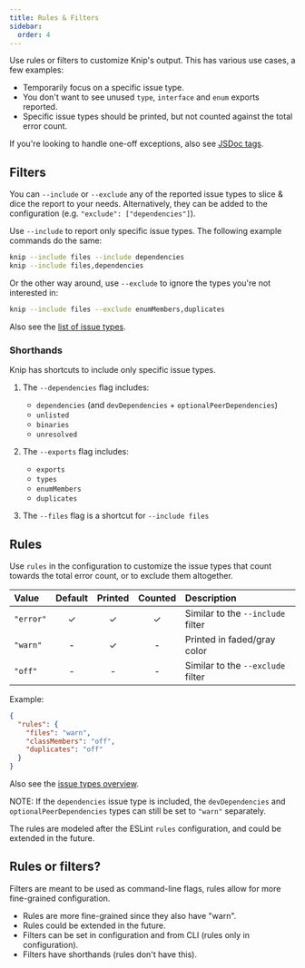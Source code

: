 ```yaml
---
title: Rules & Filters
sidebar:
  order: 4
---
```


Use rules or filters to customize Knip's output. This has various use cases, a
few examples:

- Temporarily focus on a specific issue type.
- You don't want to see unused `type`, `interface` and `enum` exports reported.
- Specific issue types should be printed, but not counted against the total
  error count.

If you're looking to handle one-off exceptions, also see [JSDoc tags][1].

## Filters

You can `--include` or `--exclude` any of the reported issue types to slice &
dice the report to your needs. Alternatively, they can be added to the
configuration (e.g. `"exclude": ["dependencies"]`).

Use `--include` to report only specific issue types. The following example
commands do the same:

```sh
knip --include files --include dependencies
knip --include files,dependencies
```

Or the other way around, use `--exclude` to ignore the types you're not
interested in:

```sh
knip --include files --exclude enumMembers,duplicates
```

Also see the [list of issue types][2].

### Shorthands

Knip has shortcuts to include only specific issue types.

1. The `--dependencies` flag includes:

   - `dependencies` (and `devDependencies` + `optionalPeerDependencies`)
   - `unlisted`
   - `binaries`
   - `unresolved`

2. The `--exports` flag includes:

   - `exports`
   - `types`
   - `enumMembers`
   - `duplicates`

3. The `--files` flag is a shortcut for `--include files`

## Rules

Use `rules` in the configuration to customize the issue types that count towards
the total error count, or to exclude them altogether.

| Value     | Default | Printed | Counted | Description                       |
| :-------- | :-----: | :-----: | :-----: | :-------------------------------- |
| `"error"` |    ✓    |    ✓    |    ✓    | Similar to the `--include` filter |
| `"warn"`  |    -    |    ✓    |    -    | Printed in faded/gray color       |
| `"off"`   |    -    |    -    |    -    | Similar to the `--exclude` filter |

Example:

```json title="knip.json"
{
  "rules": {
    "files": "warn",
    "classMembers": "off",
    "duplicates": "off"
  }
}
```

Also see the [issue types overview][2].

NOTE: If the `dependencies` issue type is included, the `devDependencies` and
`optionalPeerDependencies` types can still be set to `"warn"` separately.

The rules are modeled after the ESLint `rules` configuration, and could be
extended in the future.

## Rules or filters?

Filters are meant to be used as command-line flags, rules allow for more
fine-grained configuration.

- Rules are more fine-grained since they also have "warn".
- Rules could be extended in the future.
- Filters can be set in configuration and from CLI (rules only in
  configuration).
- Filters have shorthands (rules don't have this).

[1]: ../reference/jsdoc-tsdoc-tags.md
[2]: ../reference/issue-types.md
